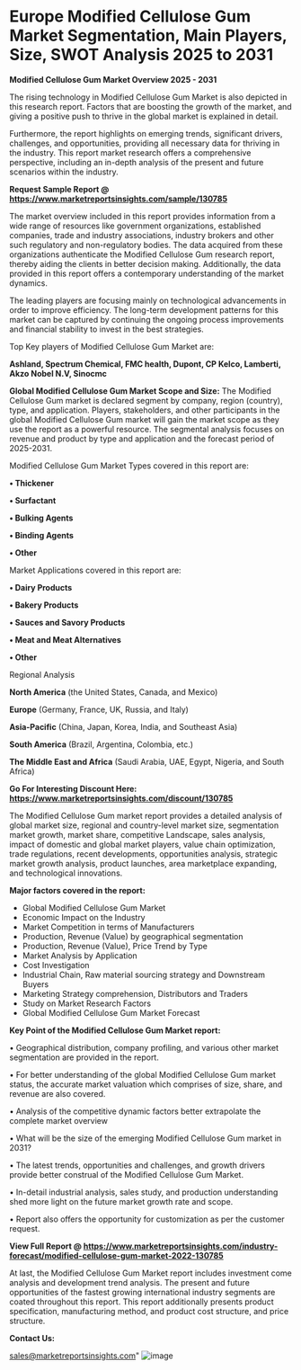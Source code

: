 # Europe Modified Cellulose Gum Market Segmentation, Main Players, Size, SWOT Analysis 2025 to 2031

<Strong> Modified Cellulose Gum Market Overview 2025 - 2031</strong>

The rising technology in Modified Cellulose Gum Market is also depicted in this research report. Factors that are boosting the growth of the market, and giving a positive push to thrive in the global market is explained in detail.

Furthermore, the report highlights on emerging trends, significant drivers, challenges, and opportunities, providing all necessary data for thriving in the industry. This report market research offers a comprehensive perspective, including an in-depth analysis of the present and future scenarios within the industry.

<strong>Request Sample Report @ <a href=https://www.marketreportsinsights.com/sample/130785>https://www.marketreportsinsights.com/sample/130785</a></strong>

The market overview included in this report provides information from a wide range of resources like government organizations, established companies, trade and industry associations, industry brokers and other such regulatory and non-regulatory bodies. The data acquired from these organizations authenticate the Modified Cellulose Gum research report, thereby aiding the clients in better decision making. Additionally, the data provided in this report offers a contemporary understanding of the market dynamics.

The leading players are focusing mainly on technological advancements in order to improve efficiency. The long-term development patterns for this market can be captured by continuing the ongoing process improvements and financial stability to invest in the best strategies.

Top Key players of Modified Cellulose Gum Market are:

<strong>Ashland, Spectrum Chemical, FMC health, Dupont, CP Kelco, Lamberti, Akzo Nobel N.V, Sinocmc</strong>

<strong><b>Global Modified Cellulose Gum Market Scope and Size:</b></strong>
The Modified Cellulose Gum market is declared segment by company, region (country), type, and application. Players, stakeholders, and other participants in the global Modified Cellulose Gum market will gain the market scope as they use the report as a powerful resource. The segmental analysis focuses on revenue and product by type and application and the forecast period of 2025-2031.

Modified Cellulose Gum Market Types covered in this report are:

<strong>• Thickener

• Surfactant

• Bulking Agents

• Binding Agents

• Other</strong>

Market Applications covered in this report are:

<strong>• Dairy Products

• Bakery Products

• Sauces and Savory Products

• Meat and Meat Alternatives

• Other</strong> 

Regional Analysis

<strong>North America</strong> (the United States, Canada, and Mexico)

<strong>Europe</strong> (Germany, France, UK, Russia, and Italy)

<strong>Asia-Pacific</strong> (China, Japan, Korea, India, and Southeast Asia)

<strong>South America</strong> (Brazil, Argentina, Colombia, etc.)

<strong>The Middle East and Africa</strong> (Saudi Arabia, UAE, Egypt, Nigeria, and South Africa)

<strong>Go For Interesting Discount Here: <a href=https://www.marketreportsinsights.com/discount/130785>https://www.marketreportsinsights.com/discount/130785</a></strong>

The Modified Cellulose Gum market report provides a detailed analysis of global market size, regional and country-level market size, segmentation market growth, market share, competitive Landscape, sales analysis, impact of domestic and global market players, value chain optimization, trade regulations, recent developments, opportunities analysis, strategic market growth analysis, product launches, area marketplace expanding, and technological innovations.

<strong><b>Major factors covered in the report:</b></strong>
<ul>
  <li>Global Modified Cellulose Gum Market </li>
  <li>Economic Impact on the Industry</li>
  <li>Market Competition in terms of Manufacturers</li>
  <li>Production, Revenue (Value) by geographical segmentation</li>
  <li>Production, Revenue (Value), Price Trend by Type</li>
  <li>Market Analysis by Application</li>
  <li>Cost Investigation</li>
  <li>Industrial Chain, Raw material sourcing strategy and Downstream Buyers</li>
  <li>Marketing Strategy comprehension, Distributors and Traders</li>
  <li>Study on Market Research Factors</li>
  <li>Global Modified Cellulose Gum Market Forecast</li>
</ul>

<strong><b>Key Point of the Modified Cellulose Gum Market report:</b></strong>

• Geographical distribution, company profiling, and various other market segmentation are provided in the report.

• For better understanding of the global Modified Cellulose Gum market status, the accurate market valuation which comprises of size, share, and revenue are also covered.

• Analysis of the competitive dynamic factors better extrapolate the complete market overview

• What will be the size of the emerging Modified Cellulose Gum market in 2031?

• The latest trends, opportunities and challenges, and growth drivers provide better construal of the Modified Cellulose Gum Market.

• In-detail industrial analysis, sales study, and production understanding shed more light on the future market growth rate and scope.

• Report also offers the opportunity for customization as per the customer request.

<strong><b>View Full Report @ <a href=https://www.marketreportsinsights.com/industry-forecast/modified-cellulose-gum-market-2022-130785>https://www.marketreportsinsights.com/industry-forecast/modified-cellulose-gum-market-2022-130785</a></b></strong>


At last, the Modified Cellulose Gum Market report includes investment come analysis and development trend analysis. The present and future opportunities of the fastest growing international industry segments are coated throughout this report. This report additionally presents product specification, manufacturing method, and product cost structure, and price structure.

<strong>Contact Us:</strong>

sales@marketreportsinsights.com"
![image](https://github.com/user-attachments/assets/241cfbae-d514-4093-8994-5c0970bfb1e8)
